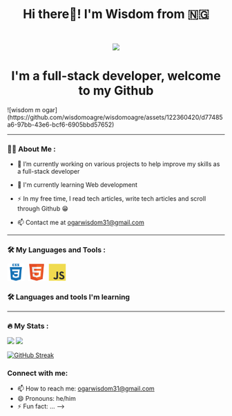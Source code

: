 <div align="center">
  <h1> Hi there👋! I'm Wisdom from 🇳🇬</h1>
  <br>
 
  ![](https://komarev.com/ghpvc/?username=wisdomoagre&style=for-the-badge)
  <h1> I'm a full-stack developer, welcome to my Github</h1>
</div>
![wisdom m  ogar](https://github.com/wisdomoagre/wisdomoagre/assets/122360420/d77485a6-97bb-43e6-bcf6-6905bbd57652)


---

### 👨‍💻 About Me :

- :telescope: I’m currently working on various projects to help improve my skills as a full-stack developer

- :seedling: I'm currently learning Web development

- :zap: In my free time, I read tech articles, write tech articles and scroll through Github 😁

- :mailbox: Contact me at ogarwisdom31@gmail.com

---

### 🛠️ My Languages and Tools :
<div>
  <img src="https://github.com/devicons/devicon/blob/master/icons/css3/css3-plain-wordmark.svg"  title="CSS3" alt="CSS" width="40" height="40"/>&nbsp;
  <img src="https://github.com/devicons/devicon/blob/master/icons/html5/html5-original.svg" title="HTML5" alt="HTML" width="40" height="40"/>&nbsp;
  <img src="https://github.com/devicons/devicon/blob/master/icons/javascript/javascript-original.svg" title="JavaScript" alt="JavaScript" width="40" height="40"/>&nbsp;

</div>

### 🛠️ Languages and tools I'm learning



---

### :fire: My Stats :

<p align="flex-start">
  <img src="http://github-profile-summary-cards.vercel.app/api/cards/repos-per-language?username=wisdomoagre&theme=github_dark" width=345>
  <img src="http://github-profile-summary-cards.vercel.app/api/cards/stats?username=wisdomoagre&theme=github_dark" width=345>
</p>

[![GitHub Streak](http://github-readme-streak-stats.herokuapp.com?user=dovidmoishe&theme=highcontrast&hide_border=true&border_radius=8)](https://git.io/streak-stats)
<h3 align="left">Connect with me:</h3>

- 📫 How to reach me: ogarwisdom31@gmail.com
- 😄 Pronouns: he/him
- ⚡ Fun fact: ...
-->
